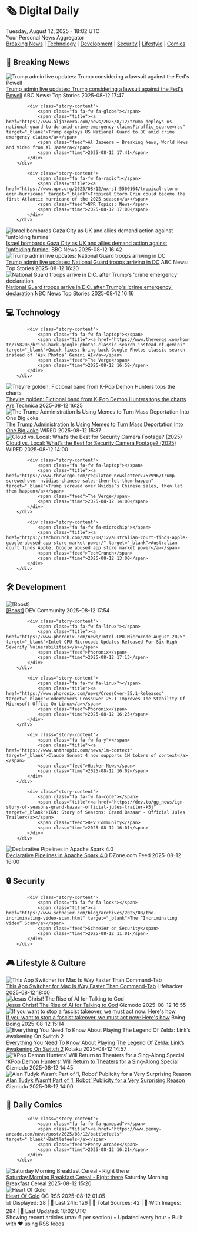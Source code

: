 <!-- Processing 54 RSS feeds at 2025-08-12 18:01:52 UTC -->
<!-- Processing: XKCD -->
<!-- Processing: Saturday Morning Breakfast Cereal -->
<!-- Processing: Garfield -->
<!-- Processing: Dilbert -->
<!-- Processing: Girl Genius -->
<!-- Processing: Dinosaur Comics -->
<!-- Processing: CNN Top Stories -->
<!-- Processing: BBC World News -->
<!-- Processing: BBC Breaking News -->
<!-- Processing: Al Jazeera Breaking News -->
<!-- Processing: CBC News -->
<!-- Error processing https://rss.cbc.ca/lineup/topstories.xml: The read operation timed out -->
<!-- Processing: Reuters World News -->
<!-- Processing: ABC News Breaking -->
<!-- Processing: NBC News Breaking -->
<!-- Processing: Sky News World -->
<!-- Processing: O'Reilly Radar -->
<!-- Processing: WIRED -->
<!-- Processing: Lobsters Python -->
<!-- Processing: Hacker News -->
<!-- Processing: Dev.to -->
<!-- Processing: Phoronix Linux News -->
<!-- Processing: DistroWatch -->
<!-- Processing: Ubuntu Blog -->
<!-- Processing: GitHub Blog -->
<!-- Processing: Martin Fowler -->
<!-- Processing: Coding Horror -->
<!-- Processing: Lifehacker -->
<!-- Processing: Schneier on Security -->
<!-- Generated 9 new posts out of 28 feeds processed -->
<div class="newspaper-header">
    <h1 class="newspaper-title">🗞️ Digital Daily</h1>
    <div class="newspaper-date">Tuesday, August 12, 2025 - 18:02 UTC</div>
    <div class="newspaper-subtitle">Your Personal News Aggregator</div>
</div>

<div class="newspaper-nav">
    <a href="#breaking">Breaking News</a> |
    <a href="#tech">Technology</a> |
    <a href="#dev">Development</a> |
    <a href="#security">Security</a> |
    <a href="#lifestyle">Lifestyle</a> |
    <a href="#webcomics">Comics</a>
</div>

<div class="news-section breaking-news" id="breaking">
<h2 class="section-header">🚨 Breaking News</h2>
<div class="stories-container">
<div class="story">
            <img src="https://s.abcnews.com/images/US/trump-powell-4-gty-gmh-250724_1753388742478_hpMain_4x3t_384.jpg" alt="Trump admin live updates: Trump considering a lawsuit against the Fed&#x27;s Powell" class="story-image" loading="lazy" onerror="this.style.display='none'">
            <div class="story-content">
                <span class="fa fa-fw fa-tv"></span>
                <span class="title"><a href="https://abcnews.go.com/Politics/live-updates/trump-admin-live-updates/?id=124535213" target="_blank">Trump admin live updates: Trump considering a lawsuit against the Fed&#x27;s Powell</a></span>
                <span class="feed">ABC News: Top Stories</span>
                <span class="time">2025-08-12 17:47</span>
            </div>
        </div>
<div class="story">
            
            <div class="story-content">
                <span class="fa fa-fw fa-globe"></span>
                <span class="title"><a href="https://www.aljazeera.com/news/2025/8/12/trump-deploys-us-national-guard-to-dc-amid-crime-emergency-claims?traffic_source=rss" target="_blank">Trump deploys US National Guard to DC amid crime emergency claims</a></span>
                <span class="feed">Al Jazeera – Breaking News, World News and Video from Al Jazeera</span>
                <span class="time">2025-08-12 17:41</span>
            </div>
        </div>
<div class="story">
            
            <div class="story-content">
                <span class="fa fa-fw fa-radio"></span>
                <span class="title"><a href="https://www.npr.org/2025/08/12/nx-s1-5500164/tropical-storm-erin-hurricane" target="_blank">Tropical Storm Erin could become the first Atlantic hurricane of the 2025 season</a></span>
                <span class="feed">NPR Topics: News</span>
                <span class="time">2025-08-12 17:00</span>
            </div>
        </div>
<div class="story">
            <img src="https://ichef.bbci.co.uk/ace/standard/240/cpsprodpb/02bc/live/1a0a6650-777a-11f0-b15a-09fa5f596b3a.jpg" alt="Israel bombards Gaza City as UK and allies demand action against &#x27;unfolding famine&#x27;" class="story-image" loading="lazy" onerror="this.style.display='none'">
            <div class="story-content">
                <span class="fa fa-fw fa-earth-americas"></span>
                <span class="title"><a href="https://www.bbc.com/news/articles/clyj0dd0qj9o?at_medium=RSS&at_campaign=rss" target="_blank">Israel bombards Gaza City as UK and allies demand action against &#x27;unfolding famine&#x27;</a></span>
                <span class="feed">BBC News</span>
                <span class="time">2025-08-12 16:42</span>
            </div>
        </div>
<div class="story">
            <img src="https://s.abcnews.com/images/US/nat-guard-4-ap-gmh-250812_1755011279155_hpMain_4x3t_384.jpg" alt="Trump admin live updates: National Guard troops arriving in DC" class="story-image" loading="lazy" onerror="this.style.display='none'">
            <div class="story-content">
                <span class="fa fa-fw fa-tv"></span>
                <span class="title"><a href="https://abcnews.go.com/Politics/live-updates/trump-admin-live-updates/?id=124535213" target="_blank">Trump admin live updates: National Guard troops arriving in DC</a></span>
                <span class="feed">ABC News: Top Stories</span>
                <span class="time">2025-08-12 16:20</span>
            </div>
        </div>
<div class="story">
            <img src="https://media-cldnry.s-nbcnews.com/image/upload/t_fit_1500w/mpx/2704722219/2025_08/1755015410158_now_daily_a_nobles_natguard_arrive_250812_1920x1080-n9u3q9.jpg" alt="National Guard troops arrive in D.C. after Trump&#x27;s &#x27;crime emergency&#x27; declaration" class="story-image" loading="lazy" onerror="this.style.display='none'">
            <div class="story-content">
                <span class="fa fa-fw fa-broadcast-tower"></span>
                <span class="title"><a href="https://www.nbcnews.com/now/video/national-guard-troops-arrive-in-d-c-after-trump-s-crime-emergency-declaration-244798533790" target="_blank">National Guard troops arrive in D.C. after Trump&#x27;s &#x27;crime emergency&#x27; declaration</a></span>
                <span class="feed">NBC News Top Stories</span>
                <span class="time">2025-08-12 16:16</span>
            </div>
        </div>
</div>
</div>
<div class="news-section tech-news" id="tech">
<h2 class="section-header">💻 Technology</h2>
<div class="stories-container">
<div class="story">
            
            <div class="story-content">
                <span class="fa fa-fw fa-laptop"></span>
                <span class="title"><a href="https://www.theverge.com/how-to/758206/bring-back-google-photos-classic-search-instead-of-gemini" target="_blank">Quick fixes: bring back Google Photos classic search instead of ‘Ask Photos’ Gemini AI</a></span>
                <span class="feed">The Verge</span>
                <span class="time">2025-08-12 16:58</span>
            </div>
        </div>
<div class="story">
            <img src="https://cdn.arstechnica.net/wp-content/uploads/2025/08/kpopTOP-500x500.jpg" alt="They’re golden: Fictional band from K-Pop Demon Hunters tops the charts" class="story-image" loading="lazy" onerror="this.style.display='none'">
            <div class="story-content">
                <span class="fa fa-fw fa-cog"></span>
                <span class="title"><a href="https://arstechnica.com/culture/2025/08/theyre-golden-fictional-band-fromk-pop-demon-hunters-tops-the-charts/" target="_blank">They’re golden: Fictional band from K-Pop Demon Hunters tops the charts</a></span>
                <span class="feed">Ars Technica</span>
                <span class="time">2025-08-12 16:25</span>
            </div>
        </div>
<div class="story">
            <img src="https://media.wired.com/photos/68911edf5cf36cc42819acb5/master/pass/pol_dhs_getty.jpg" alt="The Trump Administration Is Using Memes to Turn Mass Deportation Into One Big Joke" class="story-image" loading="lazy" onerror="this.style.display='none'">
            <div class="story-content">
                <span class="fa fa-fw fa-bolt"></span>
                <span class="title"><a href="https://www.wired.com/story/trump-administration-dhs-white-house-deportations-meme/" target="_blank">The Trump Administration Is Using Memes to Turn Mass Deportation Into One Big Joke</a></span>
                <span class="feed">WIRED</span>
                <span class="time">2025-08-12 15:37</span>
            </div>
        </div>
<div class="story">
            <img src="https://media.wired.com/photos/689a48b3669b22c6f5bf4726/master/pass/Cloud%20vs.%20Local-%20What%E2%80%99s%20the%20Best%20for%20Security%20Camera%20Footage_.png" alt="Cloud vs. Local: What’s the Best for Security Camera Footage? (2025)" class="story-image" loading="lazy" onerror="this.style.display='none'">
            <div class="story-content">
                <span class="fa fa-fw fa-bolt"></span>
                <span class="title"><a href="https://www.wired.com/story/security-camera-video-cloud-vs-local-storage/" target="_blank">Cloud vs. Local: What’s the Best for Security Camera Footage? (2025)</a></span>
                <span class="feed">WIRED</span>
                <span class="time">2025-08-12 14:00</span>
            </div>
        </div>
<div class="story">
            
            <div class="story-content">
                <span class="fa fa-fw fa-laptop"></span>
                <span class="title"><a href="https://www.theverge.com/regulator-newsletter/757996/trump-screwed-over-nvidias-chinese-sales-then-let-them-happen" target="_blank">Trump screwed over Nvidia’s Chinese sales, then let them happen</a></span>
                <span class="feed">The Verge</span>
                <span class="time">2025-08-12 14:00</span>
            </div>
        </div>
<div class="story">
            
            <div class="story-content">
                <span class="fa fa-fw fa-microchip"></span>
                <span class="title"><a href="https://techcrunch.com/2025/08/12/australian-court-finds-apple-google-abused-app-store-market-power/" target="_blank">Australian court finds Apple, Google abused app store market power</a></span>
                <span class="feed">TechCrunch</span>
                <span class="time">2025-08-12 13:00</span>
            </div>
        </div>
</div>
</div>
<div class="news-section dev-news" id="dev">
<h2 class="section-header">🛠️ Development</h2>
<div class="stories-container">
<div class="story">
            <img src="https://media2.dev.to/dynamic/image/width=800%2Cheight=%2Cfit=scale-down%2Cgravity=auto%2Cformat=auto/https%3A%2F%2Fdev-to-uploads.s3.amazonaws.com%2Fuploads%2Fuser%2Fprofile_image%2F1%2Ff451a206-11c8-4e3d-8936-143d0a7e65bb.png" alt="[Boost]" class="story-image" loading="lazy" onerror="this.style.display='none'">
            <div class="story-content">
                <span class="fa fa-fw fa-code"></span>
                <span class="title"><a href="https://dev.to/ben/-38nh" target="_blank">[Boost]</a></span>
                <span class="feed">DEV Community</span>
                <span class="time">2025-08-12 17:54</span>
            </div>
        </div>
<div class="story">
            
            <div class="story-content">
                <span class="fa fa-fw fa-linux"></span>
                <span class="title"><a href="https://www.phoronix.com/news/Intel-CPU-Microcode-August-2025" target="_blank">Intel CPU Microcode Updates Released For Six High Severity Vulnerabilities</a></span>
                <span class="feed">Phoronix</span>
                <span class="time">2025-08-12 17:13</span>
            </div>
        </div>
<div class="story">
            
            <div class="story-content">
                <span class="fa fa-fw fa-linux"></span>
                <span class="title"><a href="https://www.phoronix.com/news/CrossOver-25.1-Released" target="_blank">CodeWeavers CrossOver 25.1 Improves The Stability Of Microsoft Office On Linux</a></span>
                <span class="feed">Phoronix</span>
                <span class="time">2025-08-12 16:25</span>
            </div>
        </div>
<div class="story">
            
            <div class="story-content">
                <span class="fa fa-fw fa-y"></span>
                <span class="title"><a href="https://www.anthropic.com/news/1m-context" target="_blank">Claude Sonnet 4 now supports 1M tokens of context</a></span>
                <span class="feed">Hacker News</span>
                <span class="time">2025-08-12 16:02</span>
            </div>
        </div>
<div class="story">
            
            <div class="story-content">
                <span class="fa fa-fw fa-code"></span>
                <span class="title"><a href="https://dev.to/gg_news/ign-story-of-seasons-grand-bazaar-official-jules-trailer-k5j" target="_blank">IGN: Story of Seasons: Grand Bazaar - Official Jules Trailer</a></span>
                <span class="feed">DEV Community</span>
                <span class="time">2025-08-12 16:01</span>
            </div>
        </div>
<div class="story">
            <img src="https://dz2cdn1.dzone.com/thumbnail?fid=18555741&w=600" alt="Declarative Pipelines in Apache Spark 4.0" class="story-image" loading="lazy" onerror="this.style.display='none'">
            <div class="story-content">
                <span class="fa fa-fw fa-newspaper"></span>
                <span class="title"><a href="https://dzone.com/articles/build-your-first-apache-spark-declarative-pipeline" target="_blank">Declarative Pipelines in Apache Spark 4.0</a></span>
                <span class="feed">DZone.com Feed</span>
                <span class="time">2025-08-12 16:00</span>
            </div>
        </div>
</div>
</div>
<div class="news-section security-news" id="security">
<h2 class="section-header">🔒 Security</h2>
<div class="stories-container">
<div class="story">
            
            <div class="story-content">
                <span class="fa fa-fw fa-lock"></span>
                <span class="title"><a href="https://www.schneier.com/blog/archives/2025/08/the-incriminating-video-scam.html" target="_blank">The “Incriminating Video” Scam</a></span>
                <span class="feed">Schneier on Security</span>
                <span class="time">2025-08-12 11:01</span>
            </div>
        </div>
</div>
</div>
<div class="news-section lifestyle-news" id="lifestyle">
<h2 class="section-header">🎮 Lifestyle & Culture</h2>
<div class="stories-container">
<div class="story">
            <img src="https://lifehacker.com/imagery/articles/01K2FG344BASDVP19AM0ADGYFR/hero-image.png" alt="This App Switcher for Mac Is Way Faster Than Command-Tab" class="story-image" loading="lazy" onerror="this.style.display='none'">
            <div class="story-content">
                <span class="fa fa-fw fa-life-ring"></span>
                <span class="title"><a href="https://lifehacker.com/tech/this-app-switcher-for-mac-is-way-faster-than-command-tab?utm_medium=RSS" target="_blank">This App Switcher for Mac Is Way Faster Than Command-Tab</a></span>
                <span class="feed">Lifehacker</span>
                <span class="time">2025-08-12 18:00</span>
            </div>
        </div>
<div class="story">
            <img src="https://gizmodo.com/app/uploads/2024/08/FacebookShrimpJesus.jpg" alt="Jesus Christ! The Rise of AI for Talking to God" class="story-image" loading="lazy" onerror="this.style.display='none'">
            <div class="story-content">
                <span class="fa fa-fw fa-computer"></span>
                <span class="title"><a href="https://gizmodo.com/jesus-christ-the-rise-of-ai-for-talking-to-god-2000641940" target="_blank">Jesus Christ! The Rise of AI for Talking to God</a></span>
                <span class="feed">Gizmodo</span>
                <span class="time">2025-08-12 16:55</span>
            </div>
        </div>
<div class="story">
            <img src="https://i0.wp.com/boingboing.net/wp-content/uploads/2024/02/Emperor-Trump-1.webp?fit=1500%2C1000&amp;quality=55&amp;ssl=1" alt="If you want to stop a fascist takeover, we must act now: Here&#x27;s how" class="story-image" loading="lazy" onerror="this.style.display='none'">
            <div class="story-content">
                <span class="fa fa-fw fa-arrow-right"></span>
                <span class="title"><a href="https://boingboing.net/2025/08/12/if-you-want-to-stop-a-fascist-takeover-we-must-act-now-heres-how.html" target="_blank">If you want to stop a fascist takeover, we must act now: Here&#x27;s how</a></span>
                <span class="feed">Boing Boing</span>
                <span class="time">2025-08-12 15:14</span>
            </div>
        </div>
<div class="story">
            <img src="https://kotaku.com/app/uploads/2025/08/LINK.jpg" alt="Everything You Need To Know About Playing The Legend Of Zelda: Link’s Awakening On Switch 2" class="story-image" loading="lazy" onerror="this.style.display='none'">
            <div class="story-content">
                <span class="fa fa-fw fa-gamepad"></span>
                <span class="title"><a href="https://kotaku.com/switch-2-upgrade-links-awakening-zelda-fps-hdr-2000617165" target="_blank">Everything You Need To Know About Playing The Legend Of Zelda: Link’s Awakening On Switch 2</a></span>
                <span class="feed">Kotaku</span>
                <span class="time">2025-08-12 14:57</span>
            </div>
        </div>
<div class="story">
            <img src="https://gizmodo.com/app/uploads/2025/07/Kpop-Demon-Hunters-1.jpg" alt="‘KPop Demon Hunters’ Will Return to Theaters for a Sing-Along Special" class="story-image" loading="lazy" onerror="this.style.display='none'">
            <div class="story-content">
                <span class="fa fa-fw fa-computer"></span>
                <span class="title"><a href="https://gizmodo.com/kpop-demon-hunters-singalong-theater-release-tickets-netflix-2000641138" target="_blank">‘KPop Demon Hunters’ Will Return to Theaters for a Sing-Along Special</a></span>
                <span class="feed">Gizmodo</span>
                <span class="time">2025-08-12 14:45</span>
            </div>
        </div>
<div class="story">
            <img src="https://gizmodo.com/app/uploads/2025/08/I-Robot-movie.jpg" alt="Alan Tudyk Wasn’t Part of ‘I, Robot’ Publicity for a Very Surprising Reason" class="story-image" loading="lazy" onerror="this.style.display='none'">
            <div class="story-content">
                <span class="fa fa-fw fa-computer"></span>
                <span class="title"><a href="https://gizmodo.com/alan-tudyk-i-robot-will-smith-2000641646" target="_blank">Alan Tudyk Wasn’t Part of ‘I, Robot’ Publicity for a Very Surprising Reason</a></span>
                <span class="feed">Gizmodo</span>
                <span class="time">2025-08-12 14:00</span>
            </div>
        </div>
</div>
</div>
<div class="news-section webcomics-section" id="webcomics">
<h2 class="section-header">🎨 Daily Comics</h2>
<div class="stories-container">
<div class="story">
            
            <div class="story-content">
                <span class="fa fa-fw fa-gamepad"></span>
                <span class="title"><a href="https://www.penny-arcade.com/news/post/2025/08/12/battlefeels" target="_blank">Battlefeels</a></span>
                <span class="feed">Penny Arcade</span>
                <span class="time">2025-08-12 16:21</span>
            </div>
        </div>
<div class="story">
            <img src="https://www.smbc-comics.com/comics/1754597523-20250812.png" alt="Saturday Morning Breakfast Cereal - Right there" class="story-image" loading="lazy" onerror="this.style.display='none'">
            <div class="story-content">
                <span class="fa fa-fw fa-smile"></span>
                <span class="title"><a href="https://www.smbc-comics.com/comic/right-there" target="_blank">Saturday Morning Breakfast Cereal - Right there</a></span>
                <span class="feed">Saturday Morning Breakfast Cereal</span>
                <span class="time">2025-08-12 15:20</span>
            </div>
        </div>
<div class="story">
            <img src="http://www.questionablecontent.net/comics/5633.png" alt="Heart Of Gold" class="story-image" loading="lazy" onerror="this.style.display='none'">
            <div class="story-content">
                <span class="fa fa-fw fa-music"></span>
                <span class="title"><a href="http://questionablecontent.net/view.php?comic=5633" target="_blank">Heart Of Gold</a></span>
                <span class="feed">QC RSS</span>
                <span class="time">2025-08-12 01:05</span>
            </div>
        </div>
</div>
</div>

<div class="newspaper-footer">
    <div class="stats">
        📊 Displayed: 28 | 📅 Last 24h: 126 | 📡 Total Sources: 42 | 📸 With Images: 284 |
        🔄 Last Updated: 18:02 UTC
    </div>
    <div class="footer-note">
        Showing recent articles (max 6 per section) • Updated every hour • Built with ❤️ using RSS feeds
    </div>
</div>
